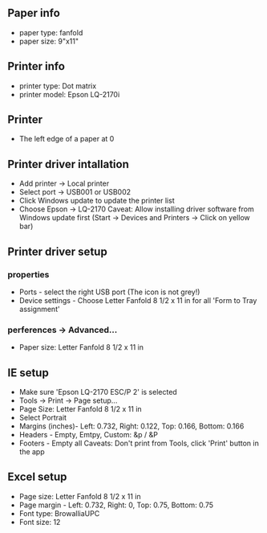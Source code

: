 ## Paper info
* paper type: fanfold
* paper size: 9"x11"

## Printer info
* printer type: Dot matrix
* printer model: Epson LQ-2170i

## Printer
* The left edge of a paper at 0

## Printer driver intallation
* Add printer -> Local printer
* Select port -> USB001 or USB002
* Click Windows update to update the printer list
* Choose Epson -> LQ-2170
  Caveat: Allow installing driver software from Windows update first (Start -> Devices and Printers -> Click on yellow bar)

## Printer driver setup
### properties
* Ports - select the right USB port (The icon is not grey!)
* Device settings - Choose Letter Fanfold 8 1/2 x 11 in for all 'Form to Tray assignment'
### perferences -> Advanced...
* Paper size: Letter Fanfold 8 1/2 x 11 in

## IE setup
* Make sure 'Epson LQ-2170 ESC/P 2' is selected
* Tools -> Print -> Page setup...
* Page Size: Letter Fanfold 8 1/2 x 11 in
* Select Portrait
* Margins (inches)- Left: 0.732, Right: 0.122, Top: 0.166, Bottom: 0.166
* Headers - Empty, Emtpy, Custom: &p / &P
* Footers - Empty all
  Caveats: Don't print from Tools, click 'Print' button in the app

## Excel setup
* Page size: Letter Fanfold 8 1/2 x 11 in
* Page margin - Left: 0.732, Right: 0, Top: 0.75, Bottom: 0.75
* Font type: BrowalliaUPC
* Font size: 12


